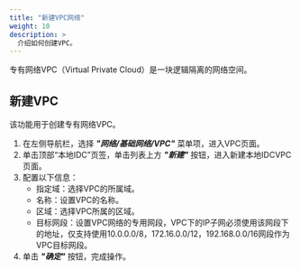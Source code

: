 ```yaml
---
title: "新建VPC网络"
weight: 10
description: >
  介绍如何创建VPC。
---
```


专有网络VPC（Virtual Private Cloud）是一块逻辑隔离的网络空间。

## 新建VPC

该功能用于创建专有网络VPC。

1. 在左侧导航栏，选择 **_"网络/基础网络/VPC"_** 菜单项，进入VPC页面。
2. 单击顶部“本地IDC”页签，单击列表上方 **_"新建"_** 按钮，进入新建本地IDCVPC页面。
2. 配置以下信息：
   - 指定域：选择VPC的所属域。
   - 名称：设置VPC的名称。
   - 区域：选择VPC所属的区域。
   - 目标网段：设置VPC网络的专用网段，VPC下的IP子网必须使用该网段下的地址，仅支持使用10.0.0.0/8，172.16.0.0/12，192.168.0.0/16网段作为VPC目标网段。
3. 单击 **_"确定"_** 按钮，完成操作。

